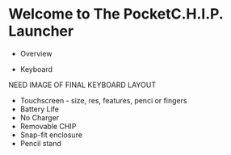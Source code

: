 # Welcome to The PocketC.H.I.P. Launcher 



* Overview

* Keyboard 

NEED IMAGE OF FINAL KEYBOARD LAYOUT


* Touchscreen - size, res, features, penci or fingers
* Battery Life
* No Charger
* Removable CHIP
* Snap-fit enclosure
* Pencil stand
